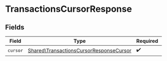 # TransactionsCursorResponse


## Fields

| Field                                                                                              | Type                                                                                               | Required                                                                                           | Description                                                                                        |
| -------------------------------------------------------------------------------------------------- | -------------------------------------------------------------------------------------------------- | -------------------------------------------------------------------------------------------------- | -------------------------------------------------------------------------------------------------- |
| `cursor`                                                                                           | [Shared\TransactionsCursorResponseCursor](../../Models/Shared/TransactionsCursorResponseCursor.md) | :heavy_check_mark:                                                                                 | N/A                                                                                                |